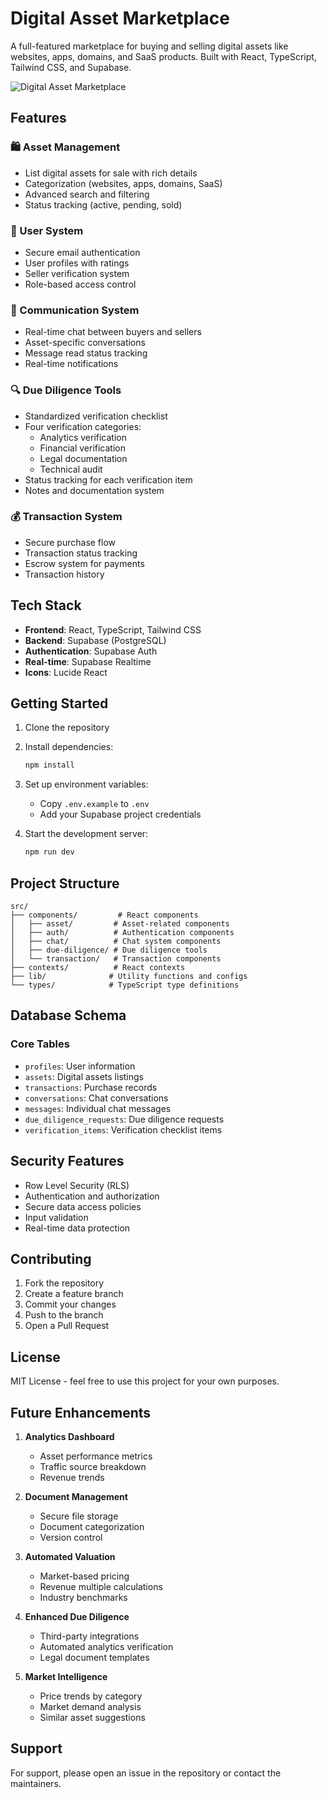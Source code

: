 # Digital Asset Marketplace

A full-featured marketplace for buying and selling digital assets like websites, apps, domains, and SaaS products. Built with React, TypeScript, Tailwind CSS, and Supabase.

![Digital Asset Marketplace](https://images.unsplash.com/photo-1460925895917-afdab827c52f?auto=format&fit=crop&q=80&w=2426&ixlib=rb-4.0.3)

## Features

### 🛍️ Asset Management
- List digital assets for sale with rich details
- Categorization (websites, apps, domains, SaaS)
- Advanced search and filtering
- Status tracking (active, pending, sold)

### 👥 User System
- Secure email authentication
- User profiles with ratings
- Seller verification system
- Role-based access control

### 💬 Communication System
- Real-time chat between buyers and sellers
- Asset-specific conversations
- Message read status tracking
- Real-time notifications

### 🔍 Due Diligence Tools
- Standardized verification checklist
- Four verification categories:
  - Analytics verification
  - Financial verification
  - Legal documentation
  - Technical audit
- Status tracking for each verification item
- Notes and documentation system

### 💰 Transaction System
- Secure purchase flow
- Transaction status tracking
- Escrow system for payments
- Transaction history

## Tech Stack

- **Frontend**: React, TypeScript, Tailwind CSS
- **Backend**: Supabase (PostgreSQL)
- **Authentication**: Supabase Auth
- **Real-time**: Supabase Realtime
- **Icons**: Lucide React

## Getting Started

1. Clone the repository
2. Install dependencies:
   ```bash
   npm install
   ```
3. Set up environment variables:
   - Copy `.env.example` to `.env`
   - Add your Supabase project credentials

4. Start the development server:
   ```bash
   npm run dev
   ```

## Project Structure

```
src/
├── components/         # React components
│   ├── asset/         # Asset-related components
│   ├── auth/          # Authentication components
│   ├── chat/          # Chat system components
│   ├── due-diligence/ # Due diligence tools
│   └── transaction/   # Transaction components
├── contexts/          # React contexts
├── lib/              # Utility functions and configs
└── types/            # TypeScript type definitions
```

## Database Schema

### Core Tables
- `profiles`: User information
- `assets`: Digital assets listings
- `transactions`: Purchase records
- `conversations`: Chat conversations
- `messages`: Individual chat messages
- `due_diligence_requests`: Due diligence requests
- `verification_items`: Verification checklist items

## Security Features

- Row Level Security (RLS)
- Authentication and authorization
- Secure data access policies
- Input validation
- Real-time data protection

## Contributing

1. Fork the repository
2. Create a feature branch
3. Commit your changes
4. Push to the branch
5. Open a Pull Request

## License

MIT License - feel free to use this project for your own purposes.

## Future Enhancements

1. **Analytics Dashboard**
   - Asset performance metrics
   - Traffic source breakdown
   - Revenue trends

2. **Document Management**
   - Secure file storage
   - Document categorization
   - Version control

3. **Automated Valuation**
   - Market-based pricing
   - Revenue multiple calculations
   - Industry benchmarks

4. **Enhanced Due Diligence**
   - Third-party integrations
   - Automated analytics verification
   - Legal document templates

5. **Market Intelligence**
   - Price trends by category
   - Market demand analysis
   - Similar asset suggestions

## Support

For support, please open an issue in the repository or contact the maintainers.